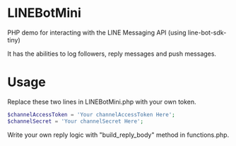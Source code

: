 # LINEBotMini
PHP demo for interacting with the LINE Messaging API (using line-bot-sdk-tiny)

It has the abilities to log followers, reply messages and push messages.

# Usage

Replace these two lines in LINEBotMini.php with your own token.

```php
$channelAccessToken = 'Your channelAccessToken Here';
$channelSecret = 'Your channelSecret Here';
```

Write your own reply logic with "build_reply_body" method in functions.php.

